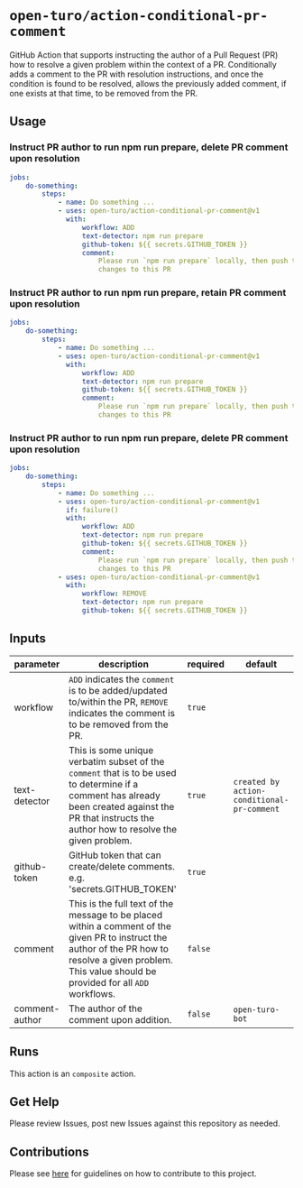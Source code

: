 # `open-turo/action-conditional-pr-comment`

GitHub Action that supports instructing the author of a Pull Request (PR) how to
resolve a given problem within the context of a PR. Conditionally adds a comment
to the PR with resolution instructions, and once the condition is found to be
resolved, allows the previously added comment, if one exists at that time, to be
removed from the PR.

## Usage

### Instruct PR author to run npm run prepare, delete PR comment upon resolution

```yaml
jobs:
    do-something:
        steps:
            - name: Do something ...
            - uses: open-turo/action-conditional-pr-comment@v1
              with:
                  workflow: ADD
                  text-detector: npm run prepare
                  github-token: ${{ secrets.GITHUB_TOKEN }}
                  comment:
                      Please run `npm run prepare` locally, then push those
                      changes to this PR
```

### Instruct PR author to run npm run prepare, retain PR comment upon resolution

```yaml
jobs:
    do-something:
        steps:
            - name: Do something ...
            - uses: open-turo/action-conditional-pr-comment@v1
              with:
                  workflow: ADD
                  text-detector: npm run prepare
                  github-token: ${{ secrets.GITHUB_TOKEN }}
                  comment:
                      Please run `npm run prepare` locally, then push those
                      changes to this PR
```

### Instruct PR author to run npm run prepare, delete PR comment upon resolution

```yaml
jobs:
    do-something:
        steps:
            - name: Do something ...
            - uses: open-turo/action-conditional-pr-comment@v1
              if: failure()
              with:
                  workflow: ADD
                  text-detector: npm run prepare
                  github-token: ${{ secrets.GITHUB_TOKEN }}
                  comment:
                      Please run `npm run prepare` locally, then push those
                      changes to this PR
            - uses: open-turo/action-conditional-pr-comment@v1
              with:
                  workflow: REMOVE
                  text-detector: npm run prepare
                  github-token: ${{ secrets.GITHUB_TOKEN }}
```

## Inputs

| parameter      | description                                                                                                                                                                                                | required | default                                    |
| -------------- | ---------------------------------------------------------------------------------------------------------------------------------------------------------------------------------------------------------- | -------- | ------------------------------------------ |
| workflow       | `ADD` indicates the `comment` is to be added/updated to/within the PR, `REMOVE` indicates the comment is to be removed from the PR.                                                                        | `true`   |                                            |
| text-detector  | This is some unique verbatim subset of the `comment` that is to be used to determine if a comment has already been created against the PR that instructs the author how to resolve the given problem.      | `true`   | `created by action-conditional-pr-comment` |
| github-token   | GitHub token that can create/delete comments. e.g. 'secrets.GITHUB_TOKEN'                                                                                                                                  | `true`   |                                            |
| comment        | This is the full text of the message to be placed within a comment of the given PR to instruct the author of the PR how to resolve a given problem. This value should be provided for all `ADD` workflows. | `false`  |                                            |
| comment-author | The author of the comment upon addition.                                                                                                                                                                   | `false`  | `open-turo-bot`                            |

## Runs

This action is an `composite` action.

## Get Help

Please review Issues, post new Issues against this repository as needed.

## Contributions

Please see [here](https://github.com/open-turo/contributions) for guidelines on
how to contribute to this project.
